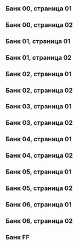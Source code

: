 ### Банк 00, страница 01

### Банк 00, страница 02

### Банк 01, страница 01

### Банк 01, страница 02

### Банк 02, страница 01

### Банк 02, страница 02

### Банк 03, страница 01

### Банк 03, страница 02

### Банк 04, страница 01

### Банк 04, страница 02

### Банк 05, страница 01

### Банк 05, страница 02

### Банк 06, страница 01

### Банк 06, страница 02

### Банк FF